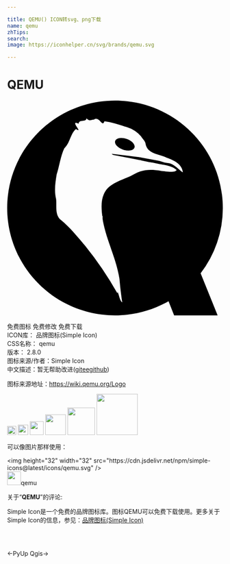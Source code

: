 ```yaml
---

title: QEMU() ICON转svg、png下载
name: qemu
zhTips: 
search: 
image: https://iconhelper.cn/svg/brands/qemu.svg

---
```


# QEMU  <small style="font-size: 60%;font-weight: 100"></small>

<div id="svg" class="svg-wrap">
<svg role="img" xmlns="http://www.w3.org/2000/svg" viewBox="0 0 24 24"><title>QEMU icon</title><path d="M12.003.064C5.376.064 0 5.407 0 12s5.376 11.936 12.003 11.936c2.169 0 4.2-.57 5.955-1.57l.624 1.57h4.841l-1.893-4.679A11.845 11.845 0 0024 12C24 5.407 18.63.064 12.003.064zM8.818 2.03c.398.339.324.198.86.134.61-.397.893.942 1.147.195.748.097 1.542.34 2.25.584a3.447 3.447 0 011.859 1.128l-.014.007.35.463c.045.08.082.164.12.248.142 1.205 1.48 1.19 2.377 1.625.767.272 1.69.686 1.785 1.611-.193-.042-.941-.921-1.53-1.007a3.919 3.919 0 01-1.094-.255L14.86 6.38v-.007a3.035 3.035 0 01-.309-.053v.013l-2.927-.362c.048.033.1.077.148.12l3 .585v-.007l.209.053.839.188c.166.016.334.043.47.067.856.236 1.868.194 2.571.792-.184.352-1.21.153-1.719.108-.062-.012-.131-.023-.194-.034l-.034-.007c-.696-.113-1.411-.12-2.081.088h-.007a3.193 3.193 0 00-.671.302c-.968.563-2.164.767-2.967 1.577-.787.847-.739 2.012-.604 3.095h.033v.275c.013.095.028.19.04.282.41 2.19 1.5 4.2 1.84 6.412.065.843.203 1.932.309 2.618-.306-.091-.475-1.462-.544-1.007a38.196 38.196 0 00-3.565-5.25c-.853-1.004-1.697-2.06-2.712-2.894-.685-.528-.468-1.55-.537-2.302-.23-.926-.094-1.848.06-2.773.313-.963.418-1.968.846-2.893.653-.581.669-1.63 1.303-2.135.094.058.157.085.2.1l.068.008h.007c.09-.095-.888-1.116.02-.712.035-.537.854-.128.866-.597zm3.847 2.182c-.323.009-.574.13-.645.335-.114.33.273.755.866.96.594.205 1.168.109 1.282-.221.114-.33-.272-.762-.866-.967a1.842 1.842 0 00-.637-.107z"/></svg>
</div>
<detail full-name='qemu'></detail>

<div class="detail-page">
<p>
<span><span class="badge-success badge">免费图标</span> <span class="badge-success badge">免费修改</span>  <span class="badge-success badge">免费下载</span> </span>
<br/>
<span>
ICON库：
<span class="badge-secondary badge">品牌图标(Simple Icon)</span> 
</span>
<br/>
<span>
CSS名称：
<span class="badge-secondary badge">qemu</span> 
</span>

<br/>
<span>
版本：
<span class="badge-secondary badge">2.8.0</span> 
</span>
<br/>
<span>图标来源/作者：<span class="badge-light badge">Simple Icon</span></span> 
<br/>
<span class="zh-detail">中文描述：暂无<span class="help-link"><span>帮助改进</span>(<a href="https://gitee.com/liuwave/icon-helper/edit/master/json/brands/qemu.json" target="_blank" rel="noopener noreferrer">gitee</a><a href="https://github.com/liuwave/icon-helper/edit/master/json/brands/qemu.json" target="_blank" rel="noopener noreferrer">github</a></span>)</span><br/>
</p>
</div><div class="description description alert alert-light"><p>图标来源地址：<a href="https://wiki.qemu.org/Logo" target="_blank" rel="noopener noreferrer">https://wiki.qemu.org/Logo</a></p></div>
<div class="alert alert-dark">
<img height="21" width="21" src="https://cdn.jsdelivr.net/npm/simple-icons@latest/icons/qemu.svg" />
<img height="24" width="24" src="https://cdn.jsdelivr.net/npm/simple-icons@latest/icons/qemu.svg" />
<img height="32" width="32" src="https://cdn.jsdelivr.net/npm/simple-icons@latest/icons/qemu.svg" />
<img height="48" width="48" src="https://cdn.jsdelivr.net/npm/simple-icons@latest/icons/qemu.svg" />
<img height="64" width="64" src="https://cdn.jsdelivr.net/npm/simple-icons@latest/icons/qemu.svg" />
<img height="96" width="96" src="https://cdn.jsdelivr.net/npm/simple-icons@latest/icons/qemu.svg" />

</div>
<div>
  <p>可以像图片那样使用：    
  </p>
  <div class="alert alert-primary" style="font-size: 14px">
    &lt;img height="32" width="32" src="https://cdn.jsdelivr.net/npm/simple-icons@latest/icons/qemu.svg" /&gt;
    <copy-btn content='<img height="32" width="32" src="https://cdn.jsdelivr.net/npm/simple-icons@latest/icons/qemu.svg" />'></copy-btn>
  </div>
  <div class="alert alert-secondary">
    <img height="32" width="32" src="https://cdn.jsdelivr.net/npm/simple-icons@latest/icons/qemu.svg" />qemu
    <copy-btn content="qemu" btn-title="复制图标名称"></copy-btn>
  </div>
</div>
<div class="icon-detail__container">
<p>关于“<b>QEMU</b>”的评论:</p>
</div>
<Vssue title="关于“QEMU”的评论" />
<div><p>Simple Icon是一个免费的品牌图标库。图标QEMU可以免费下载使用。更多关于  Simple Icon的信息，参见：<a target="_blank" href="https://iconhelper.cn/brands.html">品牌图标(Simple Icon)</a>
</p></div>


<div style="padding:2rem 0 " class="page-nav"><p class="inner"><span class="prev">←<router-link to="/icon/pyup.html">PyUp</router-link></span> <span class="next"><router-link to="/icon/qgis.html">Qgis</router-link>→</span></p></div>
